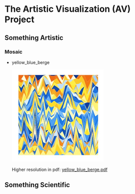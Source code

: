 
# The Artistic Visualization (AV) Project

## Something Artistic

### Mosaic

* yellow_blue_berge

  <img src="output/yellow_blue_berge.jpeg" width="300" height="">  

  Higher resolution in pdf: <a href="output/yellow_blue_berge.pdf">yellow_blue_berge.pdf</a>

## Something Scientific
